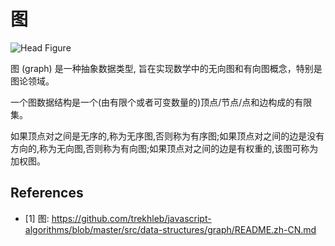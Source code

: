 # 图

![Head Figure](https://camo.githubusercontent.com/e21c303c5cd7a3dab5743ee57eca009991c40333ac8653ba11696f7aaaa91dfb/68747470733a2f2f7777772e7475746f7269616c73706f696e742e636f6d2f646174615f737472756374757265735f616c676f726974686d732f696d616765732f67726170682e6a7067)

图 (graph) 是一种抽象数据类型, 旨在实现数学中的无向图和有向图概念，特别是图论领域。

一个图数据结构是一个(由有限个或者可变数量的)顶点/节点/点和边构成的有限集。

如果顶点对之间是无序的,称为无序图,否则称为有序图;如果顶点对之间的边是没有方向的,称为无向图,否则称为有向图;如果顶点对之间的边是有权重的,该图可称为加权图。

## References

- [1] 图: <https://github.com/trekhleb/javascript-algorithms/blob/master/src/data-structures/graph/README.zh-CN.md>
